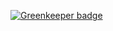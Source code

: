 
[![Greenkeeper badge](https://badges.greenkeeper.io/lnwu/async-render-test.svg)](https://greenkeeper.io/)
